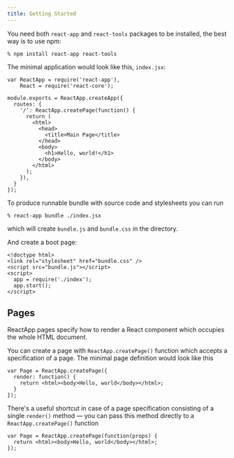 ```yaml
---
title: Getting Started
---
```

You need both `react-app` and `react-tools` packages to be installed, the best
way is to use npm:

    % npm install react-app react-tools

The minimal application would look like this, `index.jsx`:

    var ReactApp = require('react-app'),
        React = require('react-core');

    module.exports = ReactApp.createApp({
      routes: {
        '/': ReactApp.createPage(function() {
          return (
            <html>
              <head>
                <title>Main Page</title>
              </head>
              <body>
                <h1>Hello, world!</h1>
              </body>
            </html>
          );
        }),
      }
    });

To produce runnable bundle with source code and stylesheets you can run

    % react-app bundle ./index.jsx

which will create `bundle.js` and `bundle.css` in the directory.

And create a boot page:

    <!doctype html>
    <link rel="stylesheet" href="bundle.css" />
    <script src="bundle.js"></script>
    <script>
      app = require('./index');
      app.start();
    </script>

## Pages

ReactApp pages specify how to render a React component which occupies the whole HTML
document.

You can create a page with `ReactApp.createPage()` function which accepts a
specification of a page. The minimal page definition would look like this

    var Page = ReactApp.createPage({
      render: function() {
        return <html><body>Hello, world</body></html>;
      }
    });

There's a useful shortcut in case of a page specification consisting of a single
`render()` method &mdash; you can pass this method directly to a
`ReactApp.createPage()` function

    var Page = ReactApp.createPage(function(props) {
      return <html><body>Hello, world</body></html>;
    });
